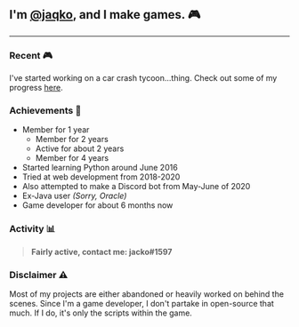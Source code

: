 ## I'm [@jaqko](https://github.com/jaqko), and I make games. 🎮

___
### **Recent 🎮**

I've started working on a car crash tycoon...thing. Check out some of my progress [here](https://wreckingroad.repl.co).

### **Achievements 🥇**

- Member for 1 year
  - Member for 2 years
  - Active for about 2 years
  - Member for 4 years
- Started learning Python around June 2016
- Tried at web development from 2018-2020
- Also attempted to make a Discord bot from May-June of 2020
- Ex-Java user *(Sorry, Oracle)*
- Game developer for about 6 months now

### **Activity 📊**

> **Fairly active, contact me: jacko#1597**

### **Disclaimer ⚠️**

Most of my projects are either abandoned or heavily worked on behind the scenes. Since I'm a game developer, I don't partake in open-source that much. If I do, it's only the scripts within the game.
